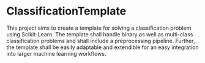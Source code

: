 # ClassificationTemplate

This project aims to create a template for solving a classification problem using Scikit-Learn.
The template shall handle binary as well as multi-class classification problems and shall include
a preprocessing pipeline. Further, the template shall be easily adaptable and extendible for an
easy integration into larger machine learning workflows.
